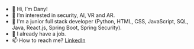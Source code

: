 - 👋 Hi, I’m Dany!
- 👀 I’m interested in security, AI, VR and AR.
- 🌱 I'm a junior full stack developer (Python, HTML, CSS, JavaScript, SQL, Java, React.js, Spring Boot, Spring Security).
- 💞️ I already have a job.
- 📫 How to reach me? [LinkedIn](https://www.linkedin.com/in/dany-kratochwil-4660381a1)
